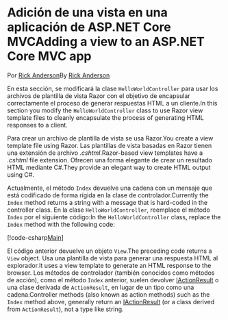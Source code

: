 # <a name="adding-a-view-to-an-aspnet-core-mvc-app"></a><span data-ttu-id="aa27d-101">Adición de una vista en una aplicación de ASP.NET Core MVC</span><span class="sxs-lookup"><span data-stu-id="aa27d-101">Adding a view to an ASP.NET Core MVC app</span></span>

<span data-ttu-id="aa27d-102">Por [Rick Anderson](https://twitter.com/RickAndMSFT)</span><span class="sxs-lookup"><span data-stu-id="aa27d-102">By [Rick Anderson](https://twitter.com/RickAndMSFT)</span></span>

<span data-ttu-id="aa27d-103">En esta sección, se modificará la clase `HelloWorldController` para usar los archivos de plantilla de vista Razor con el objetivo de encapsular correctamente el proceso de generar respuestas HTML a un cliente.</span><span class="sxs-lookup"><span data-stu-id="aa27d-103">In this section you modify the `HelloWorldController` class to use Razor view template files to cleanly encapsulate the process of generating HTML responses to a client.</span></span>

<span data-ttu-id="aa27d-104">Para crear un archivo de plantilla de vista se usa Razor.</span><span class="sxs-lookup"><span data-stu-id="aa27d-104">You create a view template file using Razor.</span></span> <span data-ttu-id="aa27d-105">Las plantillas de vista basadas en Razor tienen una extensión de archivo *.cshtml*.</span><span class="sxs-lookup"><span data-stu-id="aa27d-105">Razor-based view templates have a *.cshtml* file extension.</span></span> <span data-ttu-id="aa27d-106">Ofrecen una forma elegante de crear un resultado HTML mediante C#.</span><span class="sxs-lookup"><span data-stu-id="aa27d-106">They provide an elegant way to create HTML output using C#.</span></span>

<span data-ttu-id="aa27d-107">Actualmente, el método `Index` devuelve una cadena con un mensaje que está codificado de forma rígida en la clase de controlador.</span><span class="sxs-lookup"><span data-stu-id="aa27d-107">Currently the `Index` method returns a string with a message that is hard-coded in the controller class.</span></span> <span data-ttu-id="aa27d-108">En la clase `HelloWorldController`, reemplace el método `Index` por el siguiente código:</span><span class="sxs-lookup"><span data-stu-id="aa27d-108">In the `HelloWorldController` class, replace the `Index` method with the following code:</span></span>

[!code-csharp[Main](../../tutorials/first-mvc-app/start-mvc/sample/MvcMovie/Controllers/HelloWorldController.cs?name=snippet_4)]

<span data-ttu-id="aa27d-109">El código anterior devuelve un objeto `View`.</span><span class="sxs-lookup"><span data-stu-id="aa27d-109">The preceding code returns a `View` object.</span></span> <span data-ttu-id="aa27d-110">Usa una plantilla de vista para generar una respuesta HTML al explorador.</span><span class="sxs-lookup"><span data-stu-id="aa27d-110">It uses a view template to generate an HTML response to the browser.</span></span> <span data-ttu-id="aa27d-111">Los métodos de controlador (también conocidos como métodos de acción), como el método `Index` anterior, suelen devolver [IActionResult](https://docs.microsoft.com/aspnet/core/api/microsoft.aspnetcore.mvc.iactionresult) o una clase derivada de `ActionResult`, en lugar de un tipo como una cadena.</span><span class="sxs-lookup"><span data-stu-id="aa27d-111">Controller methods (also known as action methods) such as the `Index` method above, generally return an [IActionResult](https://docs.microsoft.com/aspnet/core/api/microsoft.aspnetcore.mvc.iactionresult) (or a class derived from `ActionResult`), not a type like string.</span></span>
